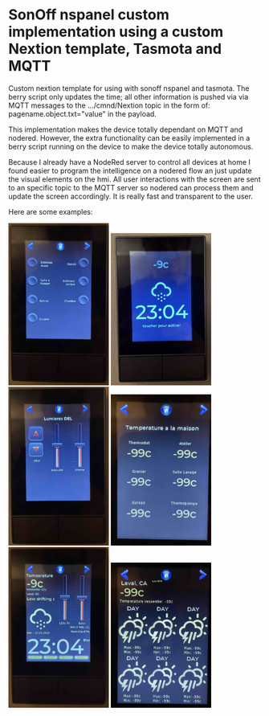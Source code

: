 # SonOff nspanel custom implementation using a custom Nextion template, Tasmota and MQTT

Custom nextion template for using with sonoff nspanel and tasmota.
The berry script only updates the time; all other information is pushed via via MQTT messages to the .../cmnd/Nextion topic in the form of: pagename.object.txt="value" in the payload.

This implementation makes the device totally dependant on MQTT and nodered. However, the extra functionality can be easily implemented in a berry script running on the device to make the device totally autonomous.

Because I already have a NodeRed server to control all devices at home I found easier to program the intelligence on a nodered flow an just update the visual elements on the hmi. All user interactions with the screen are sent to an specific topic to the MQTT server so nodered can process them and update the screen accordingly. It is really fast and transparent to the user.


Here are some examples:


<img src="./images/IMG_5861.jpeg" alt="drawing" width="200"/>
<img src="./images/IMG_5859.jpeg" alt="drawing" width="200"/>
<img src="./images/IMG_5862.jpeg" alt="drawing" width="200"/>
<img src="./images/IMG_5864.jpeg" alt="drawing" width="200"/>
<img src="./images/IMG_5860.jpeg" alt="drawing" width="200"/>
<img src="./images/IMG_5863.jpeg" alt="drawing" width="200"/>
